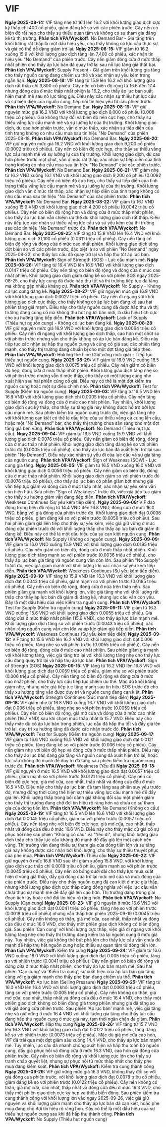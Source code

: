 # VIF

**Ngày 2025-08-14:** VIF tăng nhẹ từ 16.1 lên 16.2 với khối lượng giao dịch cực kỳ thấp chỉ 400 cổ phiếu, giảm đáng kể so với các phiên trước. Cây nến có biên độ rất hẹp cho thấy sự thiếu quan tâm và không có sự tham gia đáng kể từ thị trường. **Phân tích VPA/Wyckoff:** No Demand Bar - Giá tăng trên khối lượng rất thấp là một dấu hiệu yếu, cho thấy không có lực cầu thực sự và giá có thể dễ dàng giảm trở lại.
**Ngày 2025-08-15:** VIF giảm từ 16.2 xuống 15.9 với khối lượng giao dịch tăng lên 7,400 cổ phiếu, xác nhận tín hiệu yếu "No Demand" của phiên trước. Cây nến giảm đóng cửa ở mức thấp nhất phiên cho thấy áp lực bán đã quay trở lại sau nỗ lực tăng giá thất bại. **Phân tích VPA/Wyckoff:** Supply Present - Giá giảm trên khối lượng gia tăng cho thấy nguồn cung đang chiếm ưu thế và xác nhận sự yếu kém trong ngắn hạn.
**Ngày 2025-08-18:** VIF tăng từ 15.9 lên 16.2 với khối lượng giao dịch rất thấp chỉ 3,800 cổ phiếu. Cây nến có biên độ rộng từ 16.6 đến 17.4 nhưng đóng cửa ở mức thấp nhất phiên là 16.2, cho thấy áp lực bán xuất hiện mạnh mẽ sau nỗ lực tăng giá. Điều này xác nhận sự thiếu hụt lực cầu và sự hiện diện của nguồn cung, tiếp nối tín hiệu yếu từ các phiên trước. **Phân tích VPA/Wyckoff:** No Demand Bar.
**Ngày 2025-08-19:** VIF giữ nguyên mức giá 16.2 VND với khối lượng giao dịch 8,000 cổ phiếu (0.008 triệu cổ phiếu). Giá không thay đổi và biên độ nến cực hẹp, cho thấy sự thiếu vắng lực cầu mạnh mẽ và sự lưỡng lự của thị trường. Khối lượng giao dịch, dù cao hơn phiên trước, vẫn ở mức thấp, xác nhận sự tiếp diễn của tình trạng không có nhu cầu mua sau tín hiệu "No Demand" của phiên 2025-08-18. **Phân tích VPA/Wyckoff:** No Demand Bar.
**Ngày 2025-08-20:** VIF giữ nguyên mức giá 16.2 VND với khối lượng giao dịch 9,200 cổ phiếu (0.0092 triệu cổ phiếu). Cây nến có biên độ cực hẹp, cho thấy sự thiếu vắng lực cầu mạnh mẽ và sự lưỡng lự của thị trường. Khối lượng giao dịch, dù cao hơn phiên trước một chút, vẫn ở mức rất thấp, xác nhận sự tiếp diễn của tình trạng không có nhu cầu mua sau tín hiệu "No Demand" của các phiên trước. **Phân tích VPA/Wyckoff:** No Demand Bar.
**Ngày 2025-08-21:** VIF giảm nhẹ từ 16.2 VND xuống 16.1 VND với khối lượng giao dịch 9,200 cổ phiếu (0.0092 triệu cổ phiếu). Cây nến có biên độ cực hẹp, cho thấy sự tiếp diễn của tình trạng thiếu vắng lực cầu mạnh mẽ và sự lưỡng lự của thị trường. Khối lượng giao dịch vẫn ở mức rất thấp, xác nhận sự tiếp diễn của tình trạng không có nhu cầu mua sau tín hiệu "No Demand" của các phiên trước. **Phân tích VPA/Wyckoff:** No Demand Bar.
**Ngày 2025-08-22:** VIF giảm từ 16.1 VND xuống 15.9 VND với khối lượng giao dịch 4,200 cổ phiếu (0.0042 triệu cổ phiếu). Cây nến có biên độ rộng hơn và đóng cửa ở mức thấp nhất phiên, cho thấy áp lực bán vẫn chiếm ưu thế dù khối lượng giao dịch rất thấp. Điều này tiếp tục xác nhận sự thiếu vắng lực cầu và sự yếu kém của thị trường sau các tín hiệu "No Demand" trước đó. **Phân tích VPA/Wyckoff:** No Demand Bar.
**Ngày 2025-08-25:** VIF tăng từ 15.9 VND lên 16.4 VND với khối lượng giao dịch 31,100 cổ phiếu (0.0311 triệu cổ phiếu). Cây nến tăng có biên độ rộng và đóng cửa ở mức cao nhất phiên. Khối lượng giao dịch tăng đột biến so với các phiên trước, đặc biệt là so với phiên "No Demand" ngày 2025-08-22, cho thấy lực cầu đã quay trở lại và hấp thụ tốt áp lực bán. **Phân tích VPA/Wyckoff:** Sign of Strength (SOS) - Lực cầu mạnh mẽ.
**Ngày 2025-08-26:** VIF tăng từ 16.4 VND lên 16.9 VND với khối lượng giao dịch 0.0147 triệu cổ phiếu. Cây nến tăng có biên độ rộng và đóng cửa ở mức cao nhất phiên. Khối lượng giao dịch giảm đáng kể so với phiên SOS ngày 2025-08-25, cho thấy lực cung đã được hấp thụ tốt và thị trường tiếp tục đà tăng mà không gặp nhiều kháng cự. **Phân tích VPA/Wyckoff:** No Supply - Không có lực cung đáng kể.
**Ngày 2025-08-27:** VIF giữ nguyên mức giá 16.9 VND với khối lượng giao dịch 0.0027 triệu cổ phiếu. Cây nến đi ngang với khối lượng giao dịch cực thấp, cho thấy không có áp lực bán đáng kể sau hai phiên tăng giá mạnh. Điều này cho thấy nguồn cung đã được hấp thụ và thị trường đang củng cố mà không thu hút người bán mới, là dấu hiệu tích cực cho xu hướng tăng tiếp diễn. **Phân tích VPA/Wyckoff:** Lack of Supply (Thiếu hụt nguồn cung) - Không có lực bán đáng kể.
**Ngày 2025-08-28:** VIF giữ nguyên mức giá 16.9 VND với khối lượng giao dịch 0.0064 triệu cổ phiếu. Cây nến đi ngang với khối lượng giao dịch thấp, cao hơn một chút so với phiên trước nhưng vẫn cho thấy không có áp lực bán đáng kể. Điều này tiếp tục xác nhận sự hấp thụ nguồn cung và củng cố giá sau các phiên tăng mạnh, cho thấy thị trường đang chuẩn bị cho một đợt tăng giá tiếp theo. **Phân tích VPA/Wyckoff:** Holding the Line (Giữ vững mức giá) - Tiếp tục thiếu hụt nguồn cung.
**Ngày 2025-08-29:** VIF giảm từ 16.9 VND xuống 16.5 VND với khối lượng giao dịch 0.0075 triệu cổ phiếu. Cây nến giảm có biên độ hẹp, đóng cửa ở mức thấp nhất phiên. Khối lượng giao dịch tăng nhẹ so với phiên trước nhưng vẫn ở mức thấp, cho thấy có một lượng cung nhỏ xuất hiện sau hai phiên củng cố giá. Điều này có thể là một đợt kiểm tra nguồn cung hoặc một sự điều chỉnh nhỏ. **Phân tích VPA/Wyckoff:** Test for Supply (Kiểm tra nguồn cung).
**Ngày 2025-09-03:** VIF tăng từ 16.5 VND lên 16.8 VND với khối lượng giao dịch chỉ 0.0005 triệu cổ phiếu. Cây nến tăng có biên độ rộng và đóng cửa ở mức cao nhất phiên. Tuy nhiên, khối lượng giao dịch cực kỳ thấp, cho thấy sự tăng giá này không được hỗ trợ bởi lực cầu mạnh mẽ. Sau phiên kiểm tra nguồn cung trước đó, việc giá tăng nhẹ với khối lượng cạn kiệt có thể là dấu hiệu của sự thiếu vắng cả cung lẫn cầu, hoặc một "No Demand" bar, cho thấy thị trường chưa sẵn sàng cho một đợt tăng giá bền vững. **Phân tích VPA/Wyckoff:** No Demand (Thiếu hụt lực cầu).
**Ngày 2025-09-04:** VIF giảm từ 16.5 VND xuống 15.9 VND với khối lượng giao dịch 0.0076 triệu cổ phiếu. Cây nến giảm có biên độ rộng, đóng cửa ở mức thấp nhất phiên. Khối lượng giao dịch tăng đáng kể so với phiên trước đó (0.0005 triệu cổ phiếu), cho thấy áp lực bán đã xuất hiện trở lại sau phiên "No Demand". Điều này xác nhận sự yếu đi của lực cầu và sự gia tăng của nguồn cung. **Phân tích VPA/Wyckoff:** Sign of Weakness (SOW) - Lực cung gia tăng.
**Ngày 2025-09-05:** VIF giảm từ 16.5 VND xuống 16.0 VND với khối lượng giao dịch 0.0056 triệu cổ phiếu. Cây nến giảm có biên độ, đóng cửa ở mức thấp nhất phiên. Khối lượng giao dịch giảm so với phiên trước đó (0.0076 triệu cổ phiếu), cho thấy áp lực bán có phần giảm bớt nhưng giá vẫn tiếp tục giảm và đóng cửa ở mức thấp nhất, xác nhận sự yếu kém vẫn còn hiện hữu. Sau phiên "Sign of Weakness" trước đó, việc giá tiếp tục giảm cho thấy xu hướng giảm vẫn đang tiếp diễn. **Phân tích VPA/Wyckoff:** Weakness Continues (Sự yếu kém tiếp diễn).
**Ngày 2025-09-08:** VIF dao động trong biên độ rộng từ 14.4 VND đến 16.8 VND, đóng cửa ở mức 16.0 VND, bằng với giá đóng cửa phiên trước đó. Khối lượng giao dịch đạt 0.0036 triệu cổ phiếu, giảm đáng kể so với phiên trước (0.0056 triệu cổ phiếu). Sau hai phiên giảm giá liên tiếp cho thấy sự yếu kém, việc giá giữ vững ở mức đóng cửa phiên trước đó với khối lượng thấp cho thấy áp lực bán đã giảm đi đáng kể. Điều này có thể là một dấu hiệu của sự cạn kiệt nguồn cung. **Phân tích VPA/Wyckoff:** No Supply (Không có nguồn cung).
**Ngày 2025-09-09:** VIF giảm từ 16.0 VND xuống 15.9 VND với khối lượng giao dịch 0.0195 triệu cổ phiếu. Cây nến giảm có biên độ, đóng cửa ở mức thấp nhất phiên. Khối lượng giao dịch tăng mạnh so với phiên trước (0.0036 triệu cổ phiếu), cho thấy áp lực bán gia tăng và nguồn cung vẫn còn lớn. Sau phiên "No Supply" trước đó, việc giá giảm mạnh với khối lượng lớn xác nhận sự yếu kém tiếp diễn. **Phân tích VPA/Wyckoff:** Weakness Continues (Sự yếu kém tiếp diễn).
**Ngày 2025-09-10:** VIF tăng từ 15.9 VND lên 16.3 VND với khối lượng giao dịch đạt 0.0043 triệu cổ phiếu, giảm mạnh so với phiên trước (0.0195 triệu cổ phiếu). Cây nến có biên độ rộng, đóng cửa ở nửa trên thân nến. Sau phiên giảm giá mạnh với khối lượng lớn, việc giá tăng nhẹ với khối lượng rất thấp cho thấy áp lực bán đã giảm đi đáng kể, nhưng lực cầu vẫn còn yếu. Đây là một dấu hiệu của việc kiểm tra nguồn cung. **Phân tích VPA/Wyckoff:** Test for Supply (Kiểm tra nguồn cung)
**Ngày 2025-09-11:** VIF giảm từ 16.3 VND xuống 15.6 VND với khối lượng giao dịch 0.0055 triệu cổ phiếu. Giá đóng cửa ở mức thấp nhất phiên (15.6 VND), cho thấy áp lực bán mạnh mẽ. Khối lượng giao dịch tăng so với phiên trước (0.0043 triệu cổ phiếu), xác nhận rằng nguồn cung vẫn còn lớn và áp lực giảm giá tiếp diễn. **Phân tích VPA/Wyckoff:** Weakness Continues (Sự yếu kém tiếp diễn)
**Ngày 2025-09-12:** VIF tăng từ 15.6 VND lên 16.2 VND với khối lượng giao dịch đạt 0.006 triệu cổ phiếu, tăng nhẹ so với phiên trước (0.0055 triệu cổ phiếu). Cây nến có biên độ rộng, đóng cửa ở mức cao nhất phiên. Sau phiên giảm giá mạnh với khối lượng tăng, việc giá tăng trở lại với khối lượng tăng nhẹ cho thấy lực cầu đang quay trở lại và hấp thụ áp lực bán. **Phân tích VPA/Wyckoff:** Sign of Strength (SOS)
**Ngày 2025-09-15:** VIF tăng từ 16.2 VND lên 16.8 VND với khối lượng giao dịch đạt 0.0059 triệu cổ phiếu, giảm nhẹ so với phiên trước (0.006 triệu cổ phiếu). Cây nến tăng có biên độ rộng và đóng cửa ở mức cao nhất phiên, cho thấy lực cầu tiếp tục chiếm ưu thế. Mặc dù khối lượng giảm nhẹ, nhưng việc giá tiếp tục tăng mạnh sau tín hiệu SOS trước đó cho thấy xu hướng tăng vẫn được duy trì và nguồn cung đang cạn kiệt. **Phân tích VPA/Wyckoff:** Strength Continues (Sức mạnh tiếp diễn)
**Ngày 2025-09-16:** VIF giảm nhẹ từ 16.8 VND xuống 16.7 VND với khối lượng giao dịch đạt 0.006 triệu cổ phiếu, tăng nhẹ so với phiên trước (0.0059 triệu cổ phiếu). Cây nến có biên độ rộng, giá mở cửa và đóng cửa ở mức cao nhất phiên (16.7 VND) sau khi chạm mức thấp nhất là 15.7 VND. Điều này cho thấy mặc dù có áp lực bán trong phiên, lực cầu đã hấp thụ tốt và đẩy giá lên trở lại, duy trì xu hướng tăng đã được xác nhận trước đó. **Phân tích VPA/Wyckoff:** Test for Supply (Kiểm tra nguồn cung)
**Ngày 2025-09-17:** VIF giảm từ 16.6 VND xuống 16.5 VND với khối lượng giao dịch đạt 0.0121 triệu cổ phiếu, tăng đáng kể so với phiên trước (0.006 triệu cổ phiếu). Cây nến giảm nhẹ với biên độ hẹp và đóng cửa ở mức thấp nhất phiên. Điều này cho thấy áp lực bán đang gia tăng và nguồn cung đã xuất hiện trở lại, hoặc lực cầu không đủ mạnh để duy trì đà tăng sau phiên kiểm tra nguồn cung trước đó. **Phân tích VPA/Wyckoff:** Weakness (Yếu đi)
**Ngày 2025-09-18:** VIF giữ nguyên ở mức 16.5 VND với khối lượng giao dịch đạt 0.0057 triệu cổ phiếu, giảm mạnh so với phiên trước (0.0121 triệu cổ phiếu). Cây nến có biên độ cực hẹp, giá mở cửa, cao nhất, thấp nhất và đóng cửa đều ở mức 16.5 VND. Điều này cho thấy áp lực bán đã tạm lắng sau phiên suy yếu trước đó, nhưng đồng thời cũng thể hiện sự thiếu vắng lực cầu mạnh mẽ để đẩy giá lên. Khối lượng thấp trong bối cảnh giá không đổi sau một phiên giảm cho thấy thị trường đang chờ đợi tín hiệu rõ ràng hơn và chưa có sự tham gia của dòng tiền lớn. **Phân tích VPA/Wyckoff:** No Demand (Không có cầu)
**Ngày 2025-09-19:** VIF tăng từ 16.5 VND lên 16.6 VND với khối lượng giao dịch đạt 0.0045 triệu cổ phiếu, giảm so với phiên trước (0.0057 triệu cổ phiếu). Cây nến tăng nhẹ với biên độ cực hẹp, giá mở cửa, cao nhất, thấp nhất và đóng cửa đều ở mức 16.6 VND. Điều này cho thấy mặc dù giá có sự phục hồi nhẹ sau phiên "Không có cầu" và "Yếu đi", nhưng khối lượng giao dịch thấp cho thấy lực cầu không đủ mạnh để đẩy giá lên một cách bền vững. Thị trường vẫn đang thiếu sự tham gia của dòng tiền lớn và sự tăng giá này không được xác nhận bởi khối lượng, cho thấy sự thiếu thuyết phục của phe mua. **Phân tích VPA/Wyckoff:** Thiếu cầu
**Ngày 2025-09-22:** VIF giữ nguyên ở mức 16.6 VND sau khi giảm xuống 15.8 VND, với khối lượng giao dịch cực thấp chỉ 0.0018 triệu cổ phiếu, giảm mạnh so với phiên trước (0.0045 triệu cổ phiếu). Cây nến có bóng dưới dài cho thấy lực mua xuất hiện ở vùng giá thấp, đẩy giá đóng cửa trở lại mức mở cửa và mức đóng cửa của phiên trước. Điều này cho thấy nguồn cung đã cạn kiệt ở mức giá thấp, nhưng khối lượng giao dịch cực thấp cũng đồng nghĩa với việc lực cầu vẫn chưa thực sự mạnh mẽ để đẩy giá lên cao hơn. Thị trường đang trong giai đoạn tích lũy hoặc chờ đợi tín hiệu rõ ràng hơn. **Phân tích VPA/Wyckoff:** No Supply (Cạn cung)
**Ngày 2025-09-23:** VIF giữ nguyên ở mức 16.6 VND với khối lượng giao dịch đạt 0.0041 triệu cổ phiếu, tăng nhẹ so với phiên trước (0.0018 triệu cổ phiếu) nhưng vẫn thấp hơn phiên 2025-09-19 (0.0045 triệu cổ phiếu). Cây nến không có thân, giá mở cửa, cao nhất, thấp nhất và đóng cửa đều ở mức 16.6 VND, cho thấy một phiên giao dịch không có biến động giá. Sau phiên 'Cạn cung' với khối lượng cực thấp, việc giá đi ngang với khối lượng tăng nhẹ cho thấy thị trường đang kiểm tra lại nguồn cung ở mức giá này. Tuy nhiên, việc giá không thể bứt phá lên cho thấy lực cầu vẫn chưa đủ mạnh để hấp thụ hết nguồn cung hoặc thiếu sự quan tâm từ dòng tiền lớn. **Phân tích VPA/Wyckoff:** Kiểm tra cung
**Ngày 2025-09-24:** VIF giảm từ 16.6 VND xuống 16.0 VND với khối lượng giao dịch đạt 0.005 triệu cổ phiếu, tăng so với phiên trước (0.0041 triệu cổ phiếu). Cây nến giảm có biên độ rộng và đóng cửa ở mức thấp nhất phiên, cho thấy áp lực bán mạnh mẽ. Sau hai phiên 'Cạn cung' và 'Kiểm tra cung', sự xuất hiện của áp lực bán gia tăng cùng với giá giảm mạnh cho thấy phe bán đang chiếm ưu thế. **Phân tích VPA/Wyckoff:** Áp lực bán (Selling Pressure)
**Ngày 2025-09-25:** VIF tăng từ 16.0 VND lên 16.4 VND với khối lượng giao dịch đạt 0.0063 triệu cổ phiếu, tăng so với phiên trước (0.005 triệu cổ phiếu). Cây nến không có thân, giá mở cửa, cao nhất, thấp nhất và đóng cửa đều ở mức 16.4 VND, cho thấy một phiên giao dịch không có biến động giá trong phiên nhưng giá đã tăng so với giá đóng cửa phiên trước. Sau phiên 'Áp lực bán' mạnh mẽ, việc giá tăng nhẹ và giữ vững ở mức 16.4 VND với khối lượng gia tăng cho thấy lực cầu đang hấp thụ nguồn cung ở mức giá này, tạm thời ngăn chặn đà giảm. **Phân tích VPA/Wyckoff:** Hấp thụ cung
**Ngày 2025-09-26:** VIF tăng từ 15.7 VND lên 16.3 VND với khối lượng giao dịch đạt 0.0122 triệu cổ phiếu, tăng đáng kể so với phiên trước (0.0073 triệu cổ phiếu). Mặc dù giá mở cửa cao hơn, VIF đã trải qua một đợt giảm sâu xuống 14.4 VND, cho thấy áp lực bán mạnh mẽ. Tuy nhiên, lực cầu đã nhanh chóng xuất hiện và hấp thụ toàn bộ nguồn cung, đẩy giá phục hồi và đóng cửa ở mức 16.3 VND, cao hơn giá đóng cửa phiên trước. Cây nến có biên độ rộng và khối lượng cực lớn cho thấy sự tranh chấp quyết liệt, nhưng sự phục hồi từ mức thấp nhất cho thấy phe mua đang kiểm soát. **Phân tích VPA/Wyckoff:** Kiểm tra cung thành công
**Ngày 2025-09-29:** VIF giữ vững mức giá 16.3 VND, không thay đổi so với giá đóng cửa phiên trước, với khối lượng giao dịch đạt 0.0078 triệu cổ phiếu, giảm đáng kể so với phiên trước (0.0122 triệu cổ phiếu). Cây nến không có thân, giá mở cửa, cao nhất, thấp nhất và đóng cửa đều ở mức 16.3 VND, cho thấy một phiên giao dịch cực kỳ hẹp và thiếu biến động. Sau phiên kiểm tra cung thành công với khối lượng lớn vào ngày 2025-09-26, việc giá giữ nguyên và khối lượng giảm mạnh cho thấy áp lực bán đã cạn kiệt, hoặc phe mua đang chờ đợi tín hiệu rõ ràng hơn. Đây có thể là một dấu hiệu của sự thiếu hụt nguồn cung sau khi đã hấp thụ thành công. **Phân tích VPA/Wyckoff:** No Supply (Thiếu hụt nguồn cung)
